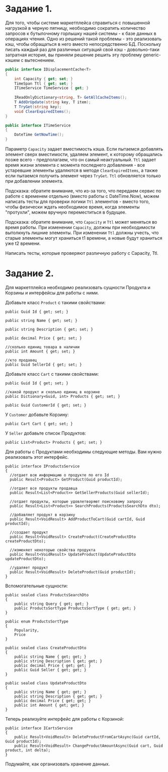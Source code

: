 # Задание 1.

Для того, чтобы системе маркетплейса справиться с повышенной нагрузкой в черную пятницу, необходимо сократить количество запросов к бутылочному горлышку нашей системы - к базе данных в операциях чтения. Одно из решений такой проблемы - это реализовать кэш, чтобы обращаться в него вместо непосредственно БД. Поскольку писать каждый раз для различных ситуаций свой кэш - довольно-таки затратная история, вы приняли решение решить эту проблему generic-кэшем с вытеснением.

```c#
public interface IDisplacementCache<T>
{
	int Capacity { get; set; }
	TimeSpan Ttl { get; set; }
	ITimeService TimeService { get; }
	
	IReadOnlyDictionary<string, T> GetAllCacheItems();
	T AddOrUpdate(string key, T item);
	T TryGet(string key);
	void ClearExpiredItems();
}
```

```c#
public interface ITimeService
{
	DateTime GetNowTime();
}
```

Параметр `Capacity` задает вместимость кэша. Если пытаемся добавлять элемент сверх вместимости, удаляем элемент, к которому обращались позже всего - предполагаем, что он самый неактуальный. `Ttl` задает время жизни элемента с момента последнего добавления - все устаревшие элементы удаляются в методе `ClearExpiredItems`, а также если пытаемся получить элемент через `TryGet`. `Ttl` обновляется только при добавлении элемента.


Подсказка: обратите внимание, что из-за того, что передаем сервис по работе с временем отдельно (вместо работы с DateTime.Now), можем написать тесты для проверки логики `Ttl` элементов - вместо того, чтобы физически ждать необходимое время, когда элементы "протухли", можем вручную переместиться в будущее.

Подсказка: обратите внимание, что `Capacity` и `Ttl` может меняться во время работы. При изменении  `Capacity`, должны при необходимости вытолкнуть лишние элементы. При изменении `Ttl` должны учесть, что старые элементы могут храниться t1 времени, а новые будут храниться уже t2 времени.

Написать тесты, которые проверяют различную работу с Capacity, Ttl.

# Задание 2.

Для маркетплейса необходимо реализовать сущности Продукта и Корзины и интерфейсы для работы с ними.

Добавьте класс `Product` с такими свойствами:
```
public Guid Id { get; set; }

public string Name { get; set; }

public string Description { get; set; }

public decimal Price { get; set; }

//сколько единиц товара в наличии
public int Amount { get; set; }

//кто продавец
public Guid SellerId { get; set; }
```

Добавьте класс `Cart` с такими свойствами:
```
public Guid Id { get; set; }

//какой продукт и сколько единиц в корзине	
public Dictionary<Guid, int> Products { get; set; }

public Guid CustomerId { get; set; }
```

У `Customer` добавьте Корзину:
```
public Cart Cart { get; set; }
```

У `Seller` добавьте список Продуктов:
```
public List<Product> Products { get; set; }
```

Для работы с Продуктами необходимы следующие методы. Вам нужно реализовать этот интерфейс.
```
public interface IProductsService  
{  
  //отдает всю информацию о продукте по его Id
  public Result<Product> GetProduct(Guid productId);  
  
  //отдает все продукты продавца
  public Result<List<Product>> GetSellerProducts(Guid sellerId);
  
  //отдает продукты, которые удовлетворяют поисковому запросу
  public Result<List<Product>> SearchProducts(ProductsSearchDto dto);  
  
  //добавляет продукт в корзину
  public Result<VoidResult> AddProductToCart(Guid cartId, Guid productId);  
  
  //создает продукт
  public Result<VoidResult> CreateProduct(CreateProductDto createProductDto); 
  
  //изменяет некоторые свойства продукта
  public Result<VoidResult> UpdateProduct(UpdateProductDto updateProductDto); 
  
  //удаляет продукт
  public Result<VoidResult> DeleteProduct(Guid productId);  
}
```

Вспомогательные сущности:

```
public sealed class ProductsSearchDto  
{  
    public string Query { get; get; }  
    public ProductsSortType ProductsSortType { get; get; } 
}

public enum ProductsSortType  
{  
    Popularity,  
    Price  
}
```

```
public sealed class CreateProductDto  
{  
    public string Name { get; get; }  
    public string Description { get; get; }  
    public decimal Price { get; get; }  
    public Guid Seller { get; get; }  
}
```

```
public sealed class UpdateProductDto  
{  
    public string Name { get; get; }  
    public string Description { get; get; }  
    public decimal Price { get; get; }  
    public int Amount { get; get; }  
}
```

Теперь реализуйте интерфейс для работы с Корзиной:

```
public interface ICartsService  
{  
    public Result<VoidResult> DeleteProductFromCartAsync(Guid cartId, Guid productId);  
    public Result<VoidResult> ChangeProductAmountAsync(Guid cart, Guid product, int delta);  
}
```

Подумайте, как организовать хранение данных.
